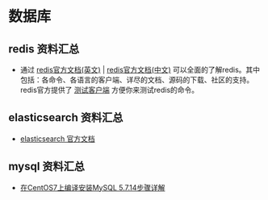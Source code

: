 # 数据库

## redis 资料汇总

* 通过 [redis官方文档\(英文\)](https://redis.io/) \| [redis官方文档\(中文\)](http://www.redis.cn//) 可以全面的了解redis。其中包括：各命令、各语言的客户端、详尽的文档、源码的下载、社区的支持。  redis官方提供了 [测试客户端](http://try.redis.io/) 方便你来测试redis的命令。

## elasticsearch 资料汇总

* [elasticsearch 官方文档](https://www.elastic.co/guide/en/elasticsearch/reference/master/index.html)

## mysql 资料汇总

* [在CentOS7上编译安装MySQL 5.7.14步骤详解](https://my.oschina.net/u/1429136/blog/738772)



